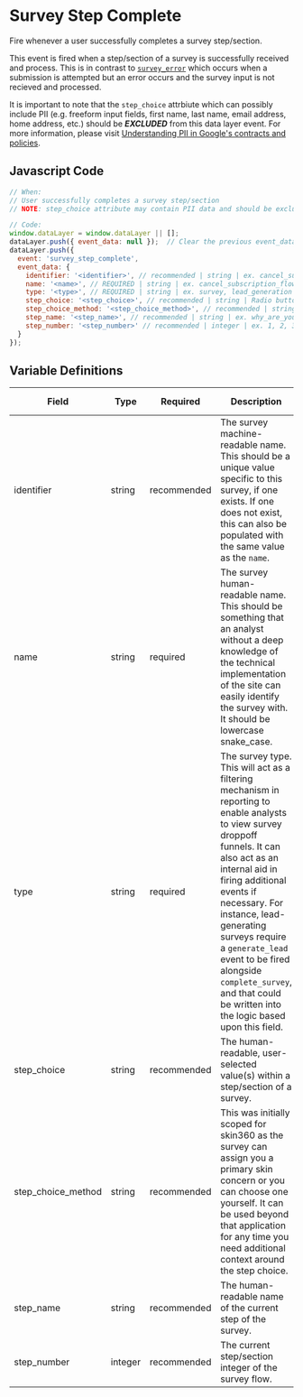 # Survey Step Complete

Fire whenever a user successfully completes a survey step/section. 

This event is fired when a step/section of a survey is successfully received and process. This is in contrast to [`survey_error`](survey/survey_error.md) which occurs when a submission is attempted but an error occurs and the survey input is not recieved and processed.

It is important to note that the `step_choice` attrbiute which can possibly include PII (e.g. freeform input fields, first name, last name, email address, home address, etc.) should be **_EXCLUDED_** from this data layer event. For more information, please visit [Understanding PII in Google's contracts and policies](https://support.google.com/analytics/answer/7686480?hl=en).

## Javascript Code

```js
// When:
// User successfully completes a survey step/section
// NOTE: step_choice attribute may contain PII data and should be excluded from this event where applicable

// Code:
window.dataLayer = window.dataLayer || [];
dataLayer.push({ event_data: null });  // Clear the previous event_data object.
dataLayer.push({
  event: 'survey_step_complete',
  event_data: {
    identifier: '<identifier>', // recommended | string | ex. cancel_subscription_flow, free_trial
    name: '<name>', // REQUIRED | string | ex. cancel_subscription_flow, free_trial
    type: '<type>', // REQUIRED | string | ex. survey, lead_generation
    step_choice: '<step_choice>', // recommended | string | Radio buttons or select lists only | ex. Too Expensive,Using Another Product/Brand
    step_choice_method: '<step_choice_method>', // recommended | string | ex. automatic, user-selected
    step_name: '<step_name>', // recommended | string | ex. why_are_you_cancelling, which_product
    step_number: '<step_number>' // recommended | integer | ex. 1, 2, 3
  }
});
```

## Variable Definitions

|Field|Type|Required|Description|Example|Pattern|Min Length|Max Length|Minimum|Maximum|Multiple Of|
| --- | --- | --- | --- | --- | --- | --- | --- | --- | --- | --- |
|identifier|string|recommended|The survey machine-readable name. This should be a unique value specific to this survey, if one exists. If one does not exist, this can also be populated with the same value as the `name`.|cancel_subscription_flow, free_trial|
|name|string|required|The survey human-readable name. This should be something that an analyst without a deep knowledge of the technical implementation of the site can easily identify the survey with. It should be lowercase snake_case.|cancel_subscription_flow, free_trial|
|type|string|required|The survey type. This will act as a filtering mechanism in reporting to enable analysts to view survey droppoff funnels. It can also act as an internal aid in firing additional events if necessary. For instance, lead-generating surveys require a `generate_lead` event to be fired alongside `complete_survey`, and that could be written into the logic based upon this field.|survey, lead_generation|
|step_choice|string|recommended|The human-readable, user-selected value(s) within a step/section of a survey.|Too Expensive,Using Another Product/Brand|
|step_choice_method|string|recommended|This was initially scoped for skin360 as the survey can assign you a primary skin concern or you can choose one yourself. It can be used beyond that application for any time you need additional context around the step choice.|automatic,user-selected|
|step_name|string|recommended|The human-readable name of the current step of the survey.|why_are_you_cancelling,which_product|
|step_number|integer|recommended|The current step/section integer of the survey flow.|1,2,3,4,5|
